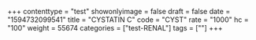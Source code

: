 +++
contenttype = "test"
showonlyimage = false
draft = false
date = "1594732099541"
title = "CYSTATIN C"
code = "CYST"
rate = "1000"
hc = "100"
weight = 55674
categories = ["test-RENAL"]
tags = [""]
+++

